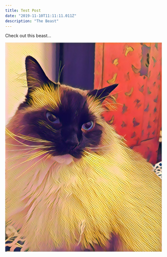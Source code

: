 ```yaml
---
title: Test Post
date: "2019-11-10T11:11:11.011Z"
description: "The Beast"
---
```


Check out this beast...

![freak](./ripley.png)
